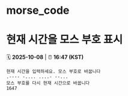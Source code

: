 # morse_code
# 현재 시간을 모스 부호 표시
<!-- MORSE_TIME_START -->
🗓️ **2025-10-08** | ⏰ **16:47 (KST)**

```
현재 시간을 입력하세요. 모스 부호로 바꿉니다
.---- -.... ....- --...
모스 부호를 다시 현재 시간으로 바꿉니다
1647
```
<!-- MORSE_TIME_END -->

